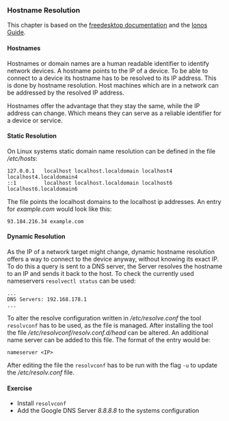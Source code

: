 ### Hostname Resolution
This chapter is based on the [freedesktop documentation](https://www.freedesktop.org/software/systemd/man/resolvectl.html) and the [Ionos Guide](https://www.ionos.de/digitalguide/hosting/hosting-technik/hostname/).

#### Hostnames
Hostnames or domain names are a human readable identifier to identify network devices. A hostname points to the IP of a device. To be able to connect to a device its hostname has to be resolved to its IP address. This is done by hostname resolution. Host machines which are in a network can be addressed by the resolved IP address. 

Hostnames offer the advantage that they stay the same, while the IP address can change. Which means they can serve as a reliable identifier for a device or service.

#### Static Resolution
On Linux systems static domain name resolution can be defined in the file */etc/hosts*:

~~~~
127.0.0.1   localhost localhost.localdomain localhost4 localhost4.localdomain4
::1         localhost localhost.localdomain localhost6 localhost6.localdomain6
~~~~

The file points the localhost domains to the localhost ip addresses.
An entry for *example.com* would look like this:

~~~~
93.184.216.34 example.com
~~~~

#### Dynamic Resolution
As the IP of a network target might change, dynamic hostname resolution offers a way to connect to the device anyway, without knowing its exact IP. To do this a query is sent to a DNS server, the Server resolves the hostname to an IP and sends it back to the host.
To check the currently used nameservers `resolvectl status` can be used:

~~~~ 
...
DNS Servers: 192.168.178.1
...
~~~~

To alter the resolve configuration written in */etc/resolve.conf* the tool `resolvconf` has to be used, as the file is managed.
After installing the tool the file */etc/resolvconf/resolv.conf.d/head* can be altered. An additional name server can be added to this file.
The format of the entry would be:

~~~~
nameserver <IP>
~~~~

After editing the file the `resolvconf` has to be run with the flag `-u` to update the */etc/resolv.conf* file.

#### Exercise 
- Install `resolvconf`
- Add the Google DNS Server *8.8.8.8* to the systems configuration

